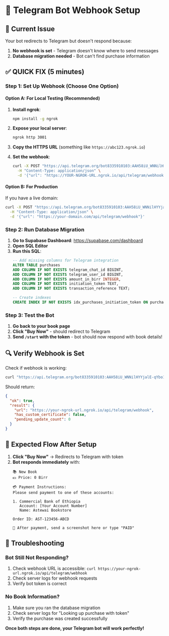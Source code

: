 # 🤖 Telegram Bot Webhook Setup

## 🚨 Current Issue
Your bot redirects to Telegram but doesn't respond because:
1. **No webhook is set** - Telegram doesn't know where to send messages
2. **Database migration needed** - Bot can't find purchase information

## ✅ QUICK FIX (5 minutes)

### Step 1: Set Up Webhook (Choose One Option)

#### Option A: For Local Testing (Recommended)
1. **Install ngrok**:
   ```bash
   npm install -g ngrok
   ```

2. **Expose your local server**:
   ```bash
   ngrok http 3001
   ```
   
3. **Copy the HTTPS URL** (something like `https://abc123.ngrok.io`)

4. **Set the webhook**:
   ```bash
   curl -X POST "https://api.telegram.org/bot8335910103:AAH58iU_WNNilHYYjalE-qYbo134WjF-r98/setWebhook" \
     -H "Content-Type: application/json" \
     -d '{"url": "https://YOUR-NGROK-URL.ngrok.io/api/telegram/webhook"}'
   ```

#### Option B: For Production
If you have a live domain:
```bash
curl -X POST "https://api.telegram.org/bot8335910103:AAH58iU_WNNilHYYjalE-qYbo134WjF-r98/setWebhook" \
  -H "Content-Type: application/json" \
  -d '{"url": "https://your-domain.com/api/telegram/webhook"}'
```

### Step 2: Run Database Migration
1. **Go to Supabase Dashboard**: https://supabase.com/dashboard
2. **Open SQL Editor**
3. **Run this SQL**:
   ```sql
   -- Add missing columns for Telegram integration
   ALTER TABLE purchases 
   ADD COLUMN IF NOT EXISTS telegram_chat_id BIGINT,
   ADD COLUMN IF NOT EXISTS telegram_user_id BIGINT,
   ADD COLUMN IF NOT EXISTS amount_in_birr INTEGER,
   ADD COLUMN IF NOT EXISTS initiation_token TEXT,
   ADD COLUMN IF NOT EXISTS transaction_reference TEXT;

   -- Create indexes
   CREATE INDEX IF NOT EXISTS idx_purchases_initiation_token ON purchases(initiation_token);
   ```

### Step 3: Test the Bot
1. **Go back to your book page**
2. **Click "Buy Now"** - should redirect to Telegram
3. **Send `/start` with the token** - bot should now respond with book details!

## 🔍 Verify Webhook is Set

Check if webhook is working:
```bash
curl "https://api.telegram.org/bot8335910103:AAH58iU_WNNilHYYjalE-qYbo134WjF-r98/getWebhookInfo"
```

Should return:
```json
{
  "ok": true,
  "result": {
    "url": "https://your-ngrok-url.ngrok.io/api/telegram/webhook",
    "has_custom_certificate": false,
    "pending_update_count": 0
  }
}
```

## 🎯 Expected Flow After Setup

1. **Click "Buy Now"** → Redirects to Telegram with token
2. **Bot responds immediately** with:
   ```
   📚 New Book
   💵 Price: 0 Birr

   💳 Payment Instructions:
   Please send payment to one of these accounts:
   
   1. Commercial Bank of Ethiopia
      Account: [Your Account Number]
      Name: Astewai Bookstore
   
   Order ID: AST-123456-ABCD
   
   📱 After payment, send a screenshot here or type "PAID"
   ```

## 🚨 Troubleshooting

### Bot Still Not Responding?
1. Check webhook URL is accessible: `curl https://your-ngrok-url.ngrok.io/api/telegram/webhook`
2. Check server logs for webhook requests
3. Verify bot token is correct

### No Book Information?
1. Make sure you ran the database migration
2. Check server logs for "Looking up purchase with token"
3. Verify the purchase was created successfully

**Once both steps are done, your Telegram bot will work perfectly!**
